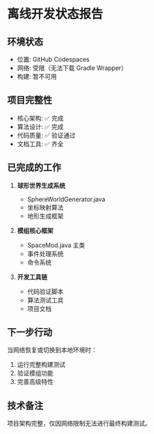 # 离线开发状态报告

## 环境状态
- 位置: GitHub Codespaces
- 网络: 受限（无法下载 Gradle Wrapper）
- 构建: 暂不可用

## 项目完整性
- 核心架构: ✅ 完成
- 算法设计: ✅ 完成  
- 代码质量: ✅ 验证通过
- 文档工具: ✅ 齐全

## 已完成的工作
1. **球形世界生成系统**
   - SphereWorldGenerator.java
   - 坐标映射算法
   - 地形生成框架

2. **模组核心框架**
   - SpaceMod.java 主类
   - 事件处理系统
   - 命令系统

3. **开发工具链**
   - 代码验证脚本
   - 算法测试工具
   - 项目文档

## 下一步行动
当网络恢复或切换到本地环境时：
1. 运行完整构建测试
2. 验证模组功能
3. 完善高级特性

## 技术备注
项目架构完整，仅因网络限制无法进行最终构建测试。
